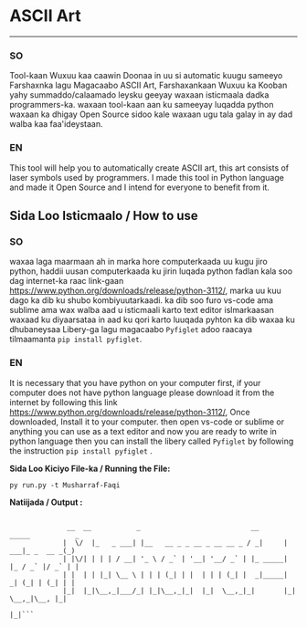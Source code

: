 # ASCII Art
-----

### SO 
Tool-kaan Wuxuu kaa caawin Doonaa in uu si automatic kuugu sameeyo Farshaxnka lagu Magacaabo ASCII Art, Farshaxankaan Wuxuu ka Kooban yahy summaddo/calaamado leysku geeyay waxaan isticmaala dadka programmers-ka. waxaan tool-kaan aan ku sameeyay luqadda python waxaan ka dhigay Open Source sidoo kale waxaan ugu tala galay in ay dad walba kaa faa'ideystaan. 

### EN
This tool will help you to automatically create ASCII art, this art consists of laser symbols used by programmers. I made this tool in Python language and made it Open Source and I intend for everyone to benefit from it.



## Sida Loo Isticmaalo / How to use

### SO
waxaa laga maarmaan ah in marka hore computerkaada uu kugu jiro python, haddii uusan computerkaada ku jirin luqada python fadlan kala soo dag internet-ka raac link-gaan https://www.python.org/downloads/release/python-3112/, marka uu kuu dago ka dib ku shubo kombiyuutarkaadi.
ka dib soo furo vs-code ama sublime ama wax walba aad u isticmaali karto text editor islmarkaasan waxaad ku diyaarsataa in aad ku qori karto luuqada pyhton ka dib waxaa ku dhubaneysaa Libery-ga lagu magacaabo `Pyfiglet` adoo raacaya tilmaamanta `pip install pyfiglet`.

### EN
It is necessary that you have python on your computer first, if your computer does not have python language please download it from the internet by following this link https://www.python.org/downloads/release/python-3112/, Once downloaded, Install it to your computer.
then open vs-code or sublime or anything you can use as a text editor and now you are ready to write in python language then you can install the libery called `Pyfiglet` by following the instruction `pip install pyfiglet` .



**Sida Loo Kiciyo File-ka / Running the File:**
```
py run.py -t Musharraf-Faqi
```


**Natiijada / Output :**

```

              __  __           _                           __       _____           _
             |  \/  |_   _ ___| |__   __ _ _ __ _ __ __ _ / _|     |  ___|_ _  __ _(_)
             | |\/| | | | / __| '_ \ / _` | '__| '__/ _` | |_ _____| |_ / _` |/ _` | |
             | |  | | |_| \__ \ | | | (_| | |  | | | (_| |  _|_____|  _| (_| | (_| | |
             |_|  |_|\__,_|___/_| |_|\__,_|_|  |_|  \__,_|_|       |_|  \__,_|\__, |_|
                                                                                 |_|```
```